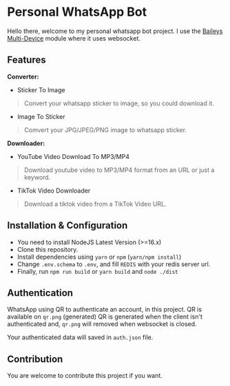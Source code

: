 # Personal WhatsApp Bot

Hello there, welcome to my personal whatsapp bot project. I use the [Baileys Multi-Device](https://github.com/adiwajshing/baileys) module where it uses websocket.

## Features

**Converter:**

- Sticker To Image
> Convert your whatsapp sticker to image, so you could download it. 

- Image To Sticker
> Comvert your JPG/JPEG/PNG image to whatsapp sticker.

**Downloader:**

- YouTube Video Download To MP3/MP4
> Download youtube video to MP3/MP4 format from an URL or just a keyword.

- TikTok Video Downloader
> Download a tiktok video from a TikTok Video URL.

## Installation & Configuration
- You need to install NodeJS Latest Version (>=16.x)
- Clone this repository.
- Install dependencies using `yarn` or `npm` (`yarn/npm install`)
- Change `.env.schema` to `.env`, and fill `REDIS` with your redis server url.
- Finally, run `npm run build` or `yarn build` and `node ./dist`

## Authentication
WhatsApp using QR to authenticate an account, in this project. QR is available on `qr.png` (generated)
QR is generated when the client isn't authenticated and, `qr.png` will removed when websocket is closed.

Your authenticated data will saved in `auth.json` file.

## Contribution
You are welcome to contribute this project if you want.
